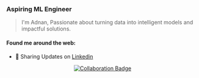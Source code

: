 
<div>
    <h3>    
    Aspiring ML Engineer 
    </h3> 

   > I'm Adnan, Passionate about turning data into intelligent models and impactful solutions.
</div>

<div>
  
  <h4> Found me around the web: </h4>
  
  + 💼 Sharing Updates on <a href="https://www.linkedin.com/in/adnaaaen/">Linkedin </a> 
  </div>
  
<div align='center'>

[![Collaboration Badge](https://img.shields.io/badge/Got_a_cool_AI_project%3F-I’m_always_up_for_collaboration!-black?style=for-the-badge&logo=github&logoColor=white&labelColor=black)](mailto:adnanmuhammedadnancp@gmail.com)


</div>


